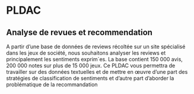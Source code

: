 # PLDAC
## Analyse de revues et recommendation
A partir d’une base de données de reviews récoltée sur un site spécialisé dans les jeux de société, nous souhaitons analyser les reviews et principalement les sentiments exprim´es. La base contient 150 000 avis, 200 000 notes sur plus de 15 000 jeux.
Ce PLDAC vous permettra de travailler sur des données textuelles et de mettre en œuvre d’une part
des stratégies de classification de sentiments et d’autre part d’aborder la problématique de la recommandation
